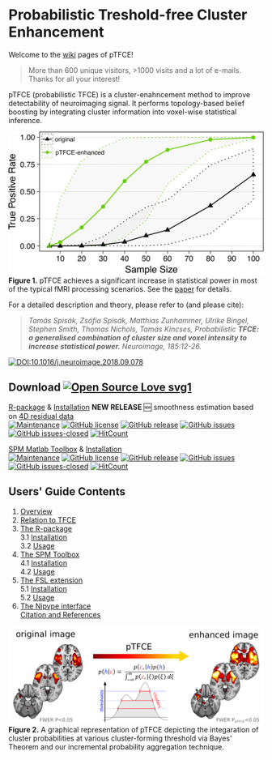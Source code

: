 # Probabilistic Treshold-free Cluster Enhancement 

Welcome to the [wiki](https://spisakt.github.io/pTFCE/) pages of pTFCE!

> More than 600 unique visitors, >1000 visits and a lot of e-mails. Thanks for all your interest! 

pTFCE (probabilistic TFCE) is a cluster-enahncement method to improve detectability of neuroimaging signal.
It performs topology-based belief boosting by integrating cluster information into voxel-wise statistical inference.

![image](img/power.png)
**Figure 1.** pTFCE achieves a significant increase in statistical power in most of the typical fMRI processing scenarios.
See the [paper](https://doi.org/10.1016/j.neuroimage.2018.09.078) for details.

For a detailed description and theory, please refer to (and please cite):

> _Tamás Spisák, Zsófia Spisák, Matthias Zunhammer, Ulrike Bingel, Stephen Smith, Thomas Nichols, Tamás Kincses, Probabilistic **TFCE: a generalised combination of cluster size and voxel intensity to increase statistical power.** Neuroimage, 185:12-26._

[![DOI:10.1016/j.neuroimage.2018.09.078](https://zenodo.org/badge/DOI/10.1016/j.neuroimage.2018.09.078.svg)](https://doi.org/10.1016/j.neuroimage.2018.09.078)

## Download [![Open Source Love svg1](https://badges.frapsoft.com/os/v1/open-source.svg?v=103)](https://github.com/spisakt/pTFCE)
 [R-package](https://github.com/spisakt/pTFCE/releases) & [Installation](https://github.com/spisakt/pTFCE/wiki/3.-R-package) **NEW RELEASE** :new: smoothness estimation based on [4D residual data](https://github.com/spisakt/pTFCE/wiki/Some-important-notes-on-smoothness-estimation)<br/>
 [![Maintenance](https://img.shields.io/badge/Maintained%3F-yes-green.svg)](https://github.com/spisakt/pTFCE/graphs/commit-activity)
[![GitHub license](https://img.shields.io/github/license/spisakt/pTFCE.svg)](https://github.com/spisakt/pTFCE/blob/master/LICENSE)
[![GitHub release](https://img.shields.io/github/release/spisakt/pTFCE.svg)](https://github.com/spisakt/pTFCE/releases/)
[![GitHub issues](https://img.shields.io/github/issues/spisakt/pTFCE.svg)](https://GitHub.com/spisakt/pTFCE/issues/)
[![GitHub issues-closed](https://img.shields.io/github/issues-closed/spisakt/pTFCE.svg)](https://GitHub.com/spisakt/pTFCE/issues?q=is%3Aissue+is%3Aclosed)
[![HitCount](http://hits.dwyl.io/spisakt/pTFCE.svg)](http://hits.dwyl.io/spisakt/pTFCE)<br/>
 
 [SPM Matlab Toolbox](https://github.com/spisakt/pTFCE_spm/releases) & [Installation](https://github.com/spisakt/pTFCE/wiki/4.-SPM-Toolbox)<br/>
 [![Maintenance](https://img.shields.io/badge/Maintained%3F-yes-green.svg)](https://github.com/spisakt/pTFCE_SPM/graphs/commit-activity)
[![GitHub license](https://img.shields.io/github/license/spisakt/pTFCE_SPM.svg)](https://github.com/spisakt/pTFCE_SPM/blob/master/LICENSE)
[![GitHub release](https://img.shields.io/github/release/spisakt/pTFCE_SPM.svg)](https://github.com/spisakt/pTFCE_SPM/releases/)
[![GitHub issues](https://img.shields.io/github/issues/spisakt/pTFCE_SPM.svg)](https://GitHub.com/spisakt/pTFCE_SPM/issues/)
[![GitHub issues-closed](https://img.shields.io/github/issues-closed/spisakt/pTFCE_SPM.svg)](https://GitHub.com/spisakt/pTFCE_SPM/issues?q=is%3Aissue+is%3Aclosed)
[![HitCount](http://hits.dwyl.io/spisakt/pTFCE_SPM.svg)](http://hits.dwyl.io/spisakt/pTFCE_SPM)<br/>

## Users' Guide Contents
1. [Overview](https://github.com/spisakt/pTFCE/wiki/1.-Overview)
2. [Relation to TFCE](https://github.com/spisakt/pTFCE/wiki/2.-Relation-to-TFCE)
3. [The R-package](https://github.com/spisakt/pTFCE/wiki/3.-R-package)<br/>
   3.1 [Installation](https://github.com/spisakt/pTFCE/wiki/3.-R-package)<br/>
   3.2 [Usage](https://github.com/spisakt/pTFCE/wiki/3.-R-package)
4. [The SPM Toolbox](https://github.com/spisakt/pTFCE/wiki/4.-SPM-Toolbox)<br/>
   4.1 [Installation](https://github.com/spisakt/pTFCE/wiki/4.-SPM-Toolbox)<br/> 
   4.2 [Usage](https://github.com/spisakt/pTFCE/wiki/4.-SPM-Toolbox)
5. [The FSL extension](https://github.com/spisakt/pTFCE/wiki/5.-FSL-extension)<br/>
   5.1 [Installation](https://github.com/spisakt/pTFCE/wiki/5.-FSL-extension)<br/>
   5.2 [Usage](https://github.com/spisakt/pTFCE/wiki/5.-FSL-extension)
6. [The Nipype interface](https://github.com/spisakt/pTFCE/wiki/6.-Nipype-Interface) <br/>
[Citation and References](https://github.com/spisakt/pTFCE/wiki/Citation-&-References)

![image](img/graphical_abstract.png)
**Figure 2.** A graphical representation of pTFCE depicting the integaration of cluster probabilities at various cluster-forming threshold via Bayes' Theorem and our incremental probability aggregation technique.



